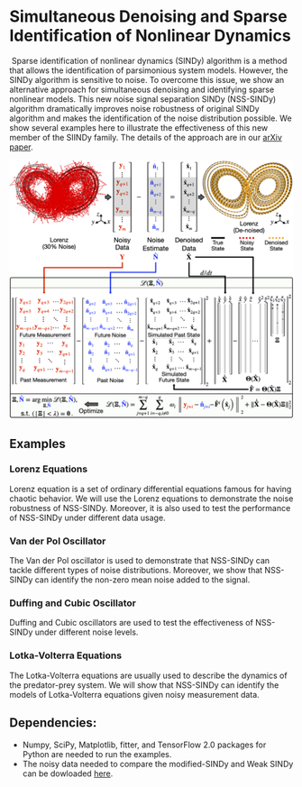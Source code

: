 ﻿# Simultaneous Denoising and Sparse Identification of Nonlinear Dynamics
﻿
Sparse identification of nonlinear dynamics (SINDy) algorithm is a method that allows the identification of parsimonious system models. However, the SINDy algorithm is sensitive to noise. To overcome this issue, we show an alternative approach for simultaneous denoising and identifying sparse nonlinear models. This new noise signal separation SINDy (NSS-SINDy) algorithm dramatically improves noise robustness of original SINDy algorithm and makes the identification of the noise distribution possible. We show several examples here to illustrate the effectiveness of this new member of the SIINDy family. The details of the approach are in our [arXiv paper]().

![](Images/Method.jpg)


## Examples
### Lorenz Equations
Lorenz equation is a set of ordinary differential equations famous for having chaotic behavior. We will use the Lorenz equations to demonstrate the noise robustness of NSS-SINDy. Moreover, it is also used to test the performance of NSS-SINDy under different data usage.
### Van der Pol Oscillator
The Van der Pol oscillator is used to demonstrate that NSS-SINDy can tackle different types of noise distributions. Moreover, we show that NSS-SINDy can identify the non-zero mean noise added to the signal.
### Duffing and Cubic Oscillator
Duffing and Cubic oscillators are used to test the effectiveness of NSS-SINDy under different noise levels.
### Lotka-Volterra Equations
The Lotka-Volterra equations are usually used to describe the dynamics of the predator-prey system. We will show that NSS-SINDy can identify the models of Lotka-Volterra equations given noisy measurement data.

## Dependencies:

* Numpy, SciPy, Matplotlib, fitter, and TensorFlow 2.0 packages for Python are needed to run the examples.
* The noisy data needed to compare the modified-SINDy and Weak SINDy can be dowloaded [here](https://drive.google.com/file/d/1OsVjzl41Bhk_drb57VeKvGNHcPm5rUNA/view?usp=sharing).
